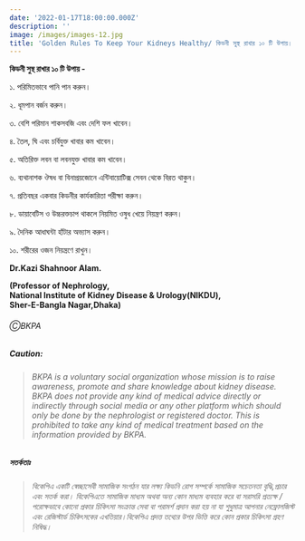 ```yaml
---
date: '2022-01-17T18:00:00.000Z'
description: ''
image: /images/images-12.jpg
title: 'Golden Rules To Keep Your Kidneys Healthy/ কিডনী সুস্থ রাখার ১০ টি উপায়। '
---
```




**কিডনী সুস্থ রাখার ১০ টি উপায় -**

১. পরিমিতভাবে পানি পান করুন।

২. ধূমপান বর্জন করুন।

৩. বেশি পরিমান শাকসবজি এবং দেশি ফল খাবেন।

৪. তৈল, ঘি এবং চর্বিযুক্ত খাবার কম খাবেন।

৫. অতিরিক্ত লবন বা লবনযুক্ত খাবার কম খাবেন।

৬. ব্যথানাশক ঔষধ বা বিনাপ্রয়জোনে এন্টিবায়োটিক্স সেবন থেকে বিরত থাকুন।

৭. প্রতিবছর একবার কিডনীর কার্যকারিতা পরীক্ষা করুন।

৮. ডায়াবেটিস ও উচ্চরক্তচাপ থাকলে নিয়মিত ওষুধ খেয়ে নিয়ন্ত্রণ করুন।

৯. দৈনিক আধাঘন্টা হাঁটার অভ্যাস করুন।

১০. শরীরের ওজন নিয়ন্ত্রণে রাখুন।

**Dr.Kazi Shahnoor Alam.**

**(Professor of Nephrology,  
National Institute of Kidney Disease & Urology(NIKDU),  
Sher-E-Bangla Nagar,Dhaka)**

###### ⒸBKPA

##### **Caution:**

> ###### BKPA is a voluntary social organization whose mission is to raise awareness, promote and share knowledge about kidney disease. BKPA does not provide any kind of medical advice directly or indirectly through social media or any other platform which should only be done by the nephrologist or registered doctor. This is prohibited to take any kind of medical treatment based on the information provided by BKPA.

##### **সতর্কতাঃ**

> ###### বিকেপিএ একটি স্বেচ্ছাসেবী সামাজিক সংগঠন যার লক্ষ্য কিডনি রোগ সম্পর্কে সামাজিক সচেতনতা বৃদ্ধি,প্রচার এবং সতর্ক করা। বিকেপিএতে সামাজিক মাধ্যম অথবা অন্য কোন মাধ্যম ব্যবহার করে বা সরাসরি প্রত্যক্ষ / পরোক্ষভাবে কোনো প্রকার চিকিৎসা সংক্রান্ত সেবা বা পরামর্শ প্রদান করা হয় না যা শুধুমাত্র আপনার নেফ্রোলজিস্ট এবং রেজিস্টার্ড চিকিৎসকের এখতিয়ার।বিকেপিএ প্রদত্ত তথ্যের উপর ভিত্তি করে কোন প্রকার চিকিৎসা গ্রহণ নিষিদ্ধ।
